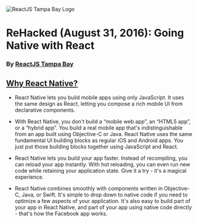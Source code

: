 ![ReactJS Tampa Bay Logo](https://avatars2.githubusercontent.com/u/18738421?v=3&s=200)

# ReHacked (August 31, 2016): Going Native with React
### By [ReactJS Tampa Bay](http://www.meetup.com/ReactJS-Tampa-Bay/)

## [Why React Native?](https://facebook.github.io/react-native/)
- React Native lets you build mobile apps using only JavaScript. It uses the same design as React, letting you compose a rich mobile UI from declarative components.

- With React Native, you don't build a “mobile web app”, an “HTML5 app”, or a “hybrid app”. You build a real mobile app that's indistinguishable from an app built using Objective-C or Java. React Native uses the same fundamental UI building blocks as regular iOS and Android apps. You just put those building blocks together using JavaScript and React.

- React Native lets you build your app faster. Instead of recompiling, you can reload your app instantly. With hot reloading, you can even run new code while retaining your application state. Give it a try - it's a magical experience.

- React Native combines smoothly with components written in Objective-C, Java, or Swift. It's simple to drop down to native code if you need to optimize a few aspects of your application. It's also easy to build part of your app in React Native, and part of your app using native code directly - that's how the Facebook app works.
